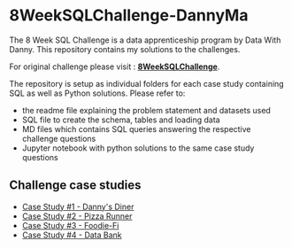 # 8WeekSQLChallenge-DannyMa
The 8 Week SQL Challenge is a data apprenticeship program by Data With Danny. This repository contains my solutions to the challenges. 

For original challenge please visit : **[8WeekSQLChallenge](https://8weeksqlchallenge.com)**.

The repository is setup as individual folders for each case study containing SQL as well as Python solutions.
Please refer to:
- the readme file explaining the problem statement and datasets used
- SQL file to create the schema, tables and loading data
- MD files which contains SQL queries answering the respective challenge questions
- Jupyter notebook with python solutions to the same case study questions


## Challenge case studies
* [Case Study #1 - Danny's Diner](https://github.com/LilyElizabethJohn/8WeekSQLChallenge-DannyMa)
* [Case Study #2 - Pizza Runner](https://github.com/LilyElizabethJohn/8WeekSQLChallenge-DannyMa)
* [Case Study #3 - Foodie-Fi](https://github.com/LilyElizabethJohn/8WeekSQLChallenge-DannyMa)
* [Case Study #4 - Data Bank](https://github.com/LilyElizabethJohn/8WeekSQLChallenge-DannyMa)

